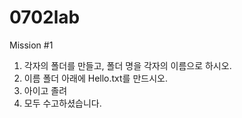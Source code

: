 # 0702lab
Mission #1
1. 각자의 폴더를 만들고, 폴더 명을 각자의 이름으로 하시오.
2. 이름 폴더 아래에 Hello.txt를 만드시오.
3. 아이고 졸려
4. 모두 수고하셨습니다.
